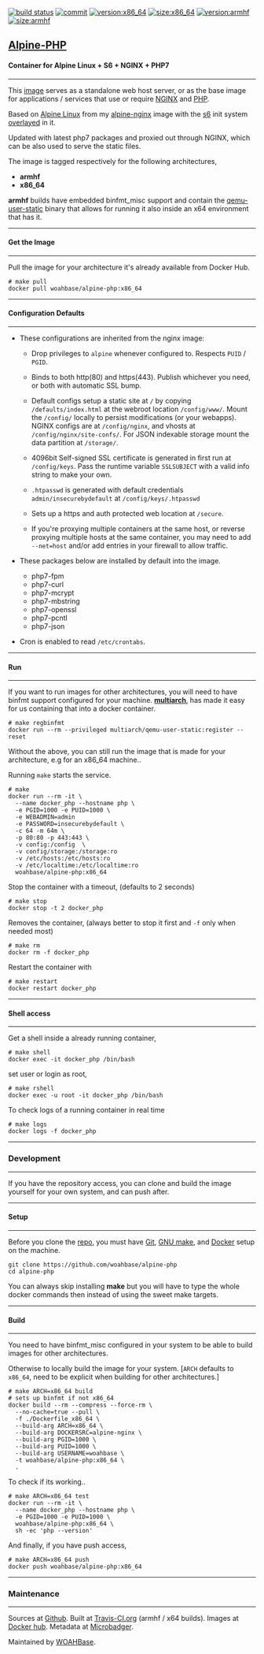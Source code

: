 [![build status][251]][232] [![commit][255]][231] [![version:x86_64][256]][235] [![size:x86_64][257]][235] [![version:armhf][258]][236] [![size:armhf][259]][236]

## [Alpine-PHP][234]
#### Container for Alpine Linux + S6 + NGINX + PHP7
---

This [image][233] serves as a standalone web host server,
or as the base image for applications / services that use or
require [NGINX][135] and [PHP][136].

Based on [Alpine Linux][131] from my [alpine-nginx][132] image with
the [s6][133] init system [overlayed][134] in it.

Updated with latest php7 packages and proxied out through NGINX,
which can be also used to serve the static files.

The image is tagged respectively for the following architectures,
* **armhf**
* **x86_64**

**armhf** builds have embedded binfmt_misc support and contain the
[qemu-user-static][105] binary that allows for running it also inside
an x64 environment that has it.

---
#### Get the Image
---

Pull the image for your architecture it's already available from
Docker Hub.

```
# make pull
docker pull woahbase/alpine-php:x86_64
```

---
#### Configuration Defaults
---

* These configurations are inherited from the nginx image:

    * Drop privileges to `alpine` whenever configured to. Respects
      `PUID` / `PGID`.

    * Binds to both http(80) and https(443). Publish whichever you
      need, or both with automatic SSL bump.

    * Default configs setup a static site at `/` by copying
      `/defaults/index.html` at the webroot location
      `/config/www/`.  Mount the `/config/` locally to persist
      modifications (or your webapps). NGINX configs are at
      `/config/nginx`, and vhosts at `/config/nginx/site-confs/`.
      For JSON indexable storage mount the data partition at
      `/storage/`.

    * 4096bit Self-signed SSL certificate is generated in first
      run at `/config/keys`. Pass the runtime variable
      `SSLSUBJECT` with a valid info string to make your own.

    * `.htpasswd` is generated with default credentials
      `admin/insecurebydefault` at `/config/keys/.htpasswd`

    * Sets up a https and auth protected web location at `/secure`.

    * If you're proxying multiple containers at the same host, or
      reverse proxying multiple hosts at the same container, you
      may need to add `--net=host` and/or add entries in your
      firewall to allow traffic.

* These packages below are installed by default into the image.

    * php7-fpm
    * php7-curl
    * php7-mcrypt
    * php7-mbstring
    * php7-openssl
    * php7-pcntl
    * php7-json

* Cron is enabled to read `/etc/crontabs`.


---
#### Run
---

If you want to run images for other architectures, you will need
to have binfmt support configured for your machine. [**multiarch**][104],
has made it easy for us containing that into a docker container.

```
# make regbinfmt
docker run --rm --privileged multiarch/qemu-user-static:register --reset
```

Without the above, you can still run the image that is made for your
architecture, e.g for an x86_64 machine..

Running `make` starts the service.

```
# make
docker run --rm -it \
  --name docker_php --hostname php \
  -e PGID=1000 -e PUID=1000 \
  -e WEBADMIN=admin
  -e PASSWORD=insecurebydefault \
  -c 64 -m 64m \
  -p 80:80 -p 443:443 \
  -v config:/config  \
  -v config/storage:/storage:ro
  -v /etc/hosts:/etc/hosts:ro
  -v /etc/localtime:/etc/localtime:ro
  woahbase/alpine-php:x86_64
```

Stop the container with a timeout, (defaults to 2 seconds)

```
# make stop
docker stop -t 2 docker_php
```

Removes the container, (always better to stop it first and `-f`
only when needed most)

```
# make rm
docker rm -f docker_php
```

Restart the container with

```
# make restart
docker restart docker_php
```

---
#### Shell access
---

Get a shell inside a already running container,

```
# make shell
docker exec -it docker_php /bin/bash
```

set user or login as root,

```
# make rshell
docker exec -u root -it docker_php /bin/bash
```

To check logs of a running container in real time

```
# make logs
docker logs -f docker_php
```

---
### Development
---

If you have the repository access, you can clone and
build the image yourself for your own system, and can push after.

---
#### Setup
---

Before you clone the [repo][231], you must have [Git][101], [GNU make][102],
and [Docker][103] setup on the machine.

```
git clone https://github.com/woahbase/alpine-php
cd alpine-php
```
You can always skip installing **make** but you will have to
type the whole docker commands then instead of using the sweet
make targets.

---
#### Build
---

You need to have binfmt_misc configured in your system to be able
to build images for other architectures.

Otherwise to locally build the image for your system.
[`ARCH` defaults to `x86_64`, need to be explicit when building
for other architectures.]

```
# make ARCH=x86_64 build
# sets up binfmt if not x86_64
docker build --rm --compress --force-rm \
  --no-cache=true --pull \
  -f ./Dockerfile_x86_64 \
  --build-arg ARCH=x86_64 \
  --build-arg DOCKERSRC=alpine-nginx \
  --build-arg PGID=1000 \
  --build-arg PUID=1000 \
  --build-arg USERNAME=woahbase \
  -t woahbase/alpine-php:x86_64 \
  .
```

To check if its working..

```
# make ARCH=x86_64 test
docker run --rm -it \
  --name docker_php --hostname php \
  -e PGID=1000 -e PUID=1000 \
  woahbase/alpine-php:x86_64 \
  sh -ec 'php --version'
```

And finally, if you have push access,

```
# make ARCH=x86_64 push
docker push woahbase/alpine-php:x86_64
```

---
### Maintenance
---

Sources at [Github][106]. Built at [Travis-CI.org][107] (armhf / x64 builds). Images at [Docker hub][108]. Metadata at [Microbadger][109].

Maintained by [WOAHBase][204].

[101]: https://git-scm.com
[102]: https://www.gnu.org/software/make/
[103]: https://www.docker.com
[104]: https://hub.docker.com/r/multiarch/qemu-user-static/
[105]: https://github.com/multiarch/qemu-user-static/releases/
[106]: https://github.com/
[107]: https://travis-ci.org/
[108]: https://hub.docker.com/
[109]: https://microbadger.com/

[131]: https://alpinelinux.org/
[132]: https://hub.docker.com/r/woahbase/alpine-nginx
[133]: https://skarnet.org/software/s6/
[134]: https://github.com/just-containers/s6-overlay
[135]: https://nginx.org
[136]: http://php.net/

[201]: https://github.com/woahbase
[202]: https://travis-ci.org/woahbase/
[203]: https://hub.docker.com/u/woahbase
[204]: https://woahbase.online/

[231]: https://github.com/woahbase/alpine-php
[232]: https://travis-ci.org/woahbase/alpine-php
[233]: https://hub.docker.com/r/woahbase/alpine-php
[234]: https://woahbase.online/#/images/alpine-php
[235]: https://microbadger.com/images/woahbase/alpine-php:x86_64
[236]: https://microbadger.com/images/woahbase/alpine-php:armhf

[251]: https://travis-ci.org/woahbase/alpine-php.svg?branch=master

[255]: https://images.microbadger.com/badges/commit/woahbase/alpine-php.svg

[256]: https://images.microbadger.com/badges/version/woahbase/alpine-php:x86_64.svg
[257]: https://images.microbadger.com/badges/image/woahbase/alpine-php:x86_64.svg

[258]: https://images.microbadger.com/badges/version/woahbase/alpine-php:armhf.svg
[259]: https://images.microbadger.com/badges/image/woahbase/alpine-php:armhf.svg
